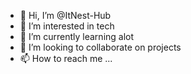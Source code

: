 - 👋 Hi, I’m @ItNest-Hub
- 👀 I’m interested in tech
- 🌱 I’m currently learning alot
- 💞️ I’m looking to collaborate on projects
- 📫 How to reach me ...

<!---
ItNest-Hub/ItNest-Hub is a ✨ special ✨ repository because its `README.md` (this file) appears on your GitHub profile.
You can click the Preview link to take a look at your changes.
--->
